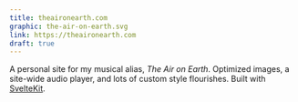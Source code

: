 ```yaml
---
title: theaironearth.com
graphic: the-air-on-earth.svg
link: https://theaironearth.com
draft: true
---
```


A personal site for my musical alias, _The Air on Earth_. Optimized images, a site-wide audio player, and lots of custom style flourishes. Built with [SvelteKit](https://kit.svelte.dev/).
